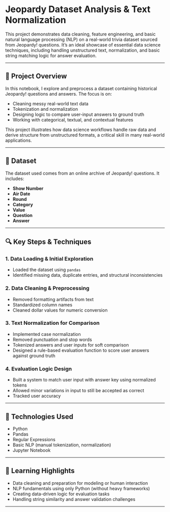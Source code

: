 # Jeopardy Dataset Analysis & Text Normalization

This project demonstrates data cleaning, feature engineering, and basic natural language processing (NLP) on a real-world trivia dataset sourced from Jeopardy! questions. It’s an ideal showcase of essential data science techniques, including handling unstructured text, normalization, and basic string matching logic for answer evaluation.

---

## 🧠 Project Overview

In this notebook, I explore and preprocess a dataset containing historical Jeopardy! questions and answers. The focus is on:

- Cleaning messy real-world text data
- Tokenization and normalization
- Designing logic to compare user-input answers to ground truth
- Working with categorical, textual, and contextual features

This project illustrates how data science workflows handle raw data and derive structure from unstructured formats, a critical skill in many real-world applications.

---

## 📂 Dataset

The dataset used comes from an online archive of Jeopardy! questions. It includes:

- **Show Number**
- **Air Date**
- **Round**
- **Category**
- **Value**
- **Question**
- **Answer**

---

## 🔍 Key Steps & Techniques

### 1. Data Loading & Initial Exploration
- Loaded the dataset using `pandas`
- Identified missing data, duplicate entries, and structural inconsistencies

### 2. Data Cleaning & Preprocessing
- Removed formatting artifacts from text
- Standardized column names
- Cleaned dollar values for numeric conversion

### 3. Text Normalization for Comparison
- Implemented case normalization
- Removed punctuation and stop words
- Tokenized answers and user inputs for soft comparison
- Designed a rule-based evaluation function to score user answers against ground truth


### 4. Evaluation Logic Design
- Built a system to match user input with answer key using normalized tokens
- Allowed minor variations in input to still be accepted as correct
- Tracked user accuracy

---

## 🧰 Technologies Used

- Python
- Pandas
- Regular Expressions
- Basic NLP (manual tokenization, normalization)
- Jupyter Notebook

---

## 🎯 Learning Highlights

- Data cleaning and preparation for modeling or human interaction
- NLP fundamentals using only Python (without heavy frameworks)
- Creating data-driven logic for evaluation tasks
- Handling string similarity and answer validation challenges

---


